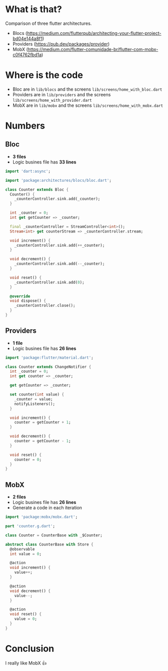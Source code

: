 # What is that?

Comparison of three flutter architectures.

- Blocs (https://medium.com/flutterpub/architecting-your-flutter-project-bd04e144a8f1)
- Providers (https://pub.dev/packages/provider)
- MobX (https://medium.com/flutter-comunidade-br/flutter-com-mobx-c0f4762fbd1a)

# Where is the code

- Bloc are in `lib/blocs` and the screens `lib/screens/home_with_bloc.dart`
- Providers are in `lib/providers` and the screens `lib/screens/home_with_provider.dart`
- MobX are in `lib/mobx` and the screens `lib/screens/home_with_mobx.dart`

# Numbers

## Bloc

- **3 files**
- Logic busines file has **33 lines**

```dart
import 'dart:async';

import 'package:architectures/blocs/bloc.dart';

class Counter extends Bloc {
  Counter() {
    _counterController.sink.add(_counter);
  }

  int _counter = 0;
  int get getCounter => _counter;

  final _counterController = StreamController<int>();
  Stream<int> get counterStream => _counterController.stream;

  void increment() {
    _counterController.sink.add(++_counter);
  }

  void decrement() {
    _counterController.sink.add(--_counter);
  }

  void reset() {
    _counterController.sink.add(0);
  }

  @override
  void dispose() {
    _counterController.close();
  }
}

```

## Providers

- **1 file**
- Logic busines file has **26 lines**

```dart
import 'package:flutter/material.dart';

class Counter extends ChangeNotifier {
  int _counter = 0;
  int get counter => _counter;

  get getCounter => _counter;

  set counter(int value) {
    _counter = value;
    notifyListeners();
  }

  void increment() {
    counter = getCounter + 1;
  }

  void decrement() {
    counter = getCounter - 1;
  }

  void reset() {
    counter = 0;
  }
}

```

## MobX

- **2 files**
- Logic busines file has **26 lines**
- Generate a code in each iteration

```dart
import 'package:mobx/mobx.dart';

part 'counter.g.dart';

class Counter = CounterBase with _$Counter;

abstract class CounterBase with Store {
  @observable
  int value = 0;

  @action
  void increment() {
    value++;
  }

  @action
  void decrement() {
    value--;
  }

  @action
  void reset() {
    value = 0;
  }
}

```

# Conclusion

I really like MobX :+1:
